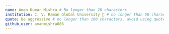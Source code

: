 ```yaml
---
name: Aman Kumar Mishra # No longer than 28 characters
institution: C. V. Raman Global University 🚩 # no longer than 58 characters
quote: Be aggressive # no longer than 100 characters, avoid using quotes(") to guarantee the format remains the same.
github_user: amanmishra086
---
```

